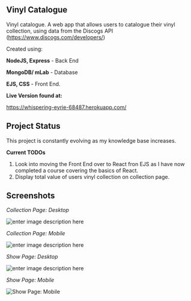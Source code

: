 ## Vinyl Catalogue
Vinyl catalogue. A web app that allows users to catalogue their vinyl collection, using data from the Discogs API (https://www.discogs.com/developers/)

Created using:

**NodeJS, Express** - Back End

**MongoDB/ mLab** - Database

**EJS, CSS** - Front End.

**Live Version found at:** 

https://whispering-eyrie-68487.herokuapp.com/

## Project Status
This project is constantly evolving as my knowledge base increases.

**Current TODOs**
 1. Look into moving the Front End over to React fron EJS as I have now completed a course covering the basics of React.
 2. Display total value of users vinyl collection on collection page.
 
## Screenshots
*Collection Page: Desktop*

![enter image description here](https://lh3.googleusercontent.com/wtiLvzWHwNSP2p9UHPZwpkmRiTdvhqm70IhfmpituuinfBdH1wSPfVgXOyHXVnCu4ISx0zyKQq0t)

*Collection Page: Mobile*

![enter image description here](https://lh3.googleusercontent.com/glbpqF-fPRFaQjUDOESPI_bhwOjJXV1mrV4mGfjnLJXCm1_rnc1KFdyb9A02DBE3CepPJSzKGQi5)

*Show Page: Desktop*

![enter image description here](https://lh3.googleusercontent.com/nHWkU9Kln7aKilbiqv7FcAp2QbPgbV8cDJvvcxyg8D0_fZ0nVxCEO6lLJKg2RSaA4XlyYvqU5Cz6)

*Show Page: Mobile*

![Show Page: Mobile](https://lh3.googleusercontent.com/6A0V6xqYqfj9Sz8kdPmTKoeE9EzSnYirBDU0wgL0Lrp_pLH0xXhTRFH4sPHxvk23eiA-PBXUbqEb)


